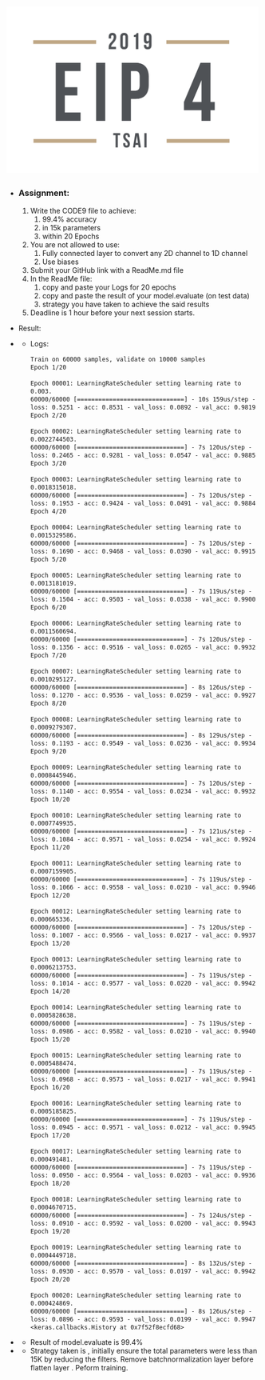 # ![LOGO](images/EIP4-2.png)



- ### Assignment:
  
  1. Write the CODE9 file to achieve:
     1. 99.4% accuracy
     2. in 15k parameters
     3. within 20 Epochs
  2. You are not allowed to use:
     1. Fully connected layer to convert any 2D channel to 1D channel
     2. Use biases
  3. Submit your GitHub link with a ReadMe.md file
  4. In the ReadMe file:
     1. copy and paste your Logs for 20 epochs
     2. copy and paste the result of your model.evaluate (on test data)
     3. strategy you have taken to achieve the said results
  5. Deadline is 1 hour before your next session starts. 
  
  
  
- Result:
 - - Logs:
     
      ```
      Train on 60000 samples, validate on 10000 samples
      Epoch 1/20
      
      Epoch 00001: LearningRateScheduler setting learning rate to 0.003.
      60000/60000 [==============================] - 10s 159us/step - loss: 0.5251 - acc: 0.8531 - val_loss: 0.0892 - val_acc: 0.9819
      Epoch 2/20
      
      Epoch 00002: LearningRateScheduler setting learning rate to 0.0022744503.
      60000/60000 [==============================] - 7s 120us/step - loss: 0.2465 - acc: 0.9281 - val_loss: 0.0547 - val_acc: 0.9885
      Epoch 3/20
      
      Epoch 00003: LearningRateScheduler setting learning rate to 0.0018315018.
      60000/60000 [==============================] - 7s 120us/step - loss: 0.1953 - acc: 0.9424 - val_loss: 0.0491 - val_acc: 0.9884
      Epoch 4/20
      
      Epoch 00004: LearningRateScheduler setting learning rate to 0.0015329586.
      60000/60000 [==============================] - 7s 120us/step - loss: 0.1690 - acc: 0.9468 - val_loss: 0.0390 - val_acc: 0.9915
      Epoch 5/20
      
      Epoch 00005: LearningRateScheduler setting learning rate to 0.0013181019.
      60000/60000 [==============================] - 7s 119us/step - loss: 0.1504 - acc: 0.9503 - val_loss: 0.0338 - val_acc: 0.9900
      Epoch 6/20
      
      Epoch 00006: LearningRateScheduler setting learning rate to 0.0011560694.
      60000/60000 [==============================] - 7s 120us/step - loss: 0.1356 - acc: 0.9516 - val_loss: 0.0265 - val_acc: 0.9932
      Epoch 7/20
      
      Epoch 00007: LearningRateScheduler setting learning rate to 0.0010295127.
      60000/60000 [==============================] - 8s 126us/step - loss: 0.1270 - acc: 0.9536 - val_loss: 0.0259 - val_acc: 0.9927
      Epoch 8/20
      
      Epoch 00008: LearningRateScheduler setting learning rate to 0.0009279307.
      60000/60000 [==============================] - 8s 129us/step - loss: 0.1193 - acc: 0.9549 - val_loss: 0.0236 - val_acc: 0.9934
      Epoch 9/20
      
      Epoch 00009: LearningRateScheduler setting learning rate to 0.0008445946.
      60000/60000 [==============================] - 7s 120us/step - loss: 0.1140 - acc: 0.9554 - val_loss: 0.0234 - val_acc: 0.9932
      Epoch 10/20
      
      Epoch 00010: LearningRateScheduler setting learning rate to 0.0007749935.
      60000/60000 [==============================] - 7s 121us/step - loss: 0.1084 - acc: 0.9571 - val_loss: 0.0254 - val_acc: 0.9924
      Epoch 11/20
      
      Epoch 00011: LearningRateScheduler setting learning rate to 0.0007159905.
      60000/60000 [==============================] - 7s 119us/step - loss: 0.1066 - acc: 0.9558 - val_loss: 0.0210 - val_acc: 0.9946
      Epoch 12/20
      
      Epoch 00012: LearningRateScheduler setting learning rate to 0.000665336.
      60000/60000 [==============================] - 7s 120us/step - loss: 0.1007 - acc: 0.9566 - val_loss: 0.0217 - val_acc: 0.9937
      Epoch 13/20
      
      Epoch 00013: LearningRateScheduler setting learning rate to 0.0006213753.
      60000/60000 [==============================] - 7s 119us/step - loss: 0.1014 - acc: 0.9577 - val_loss: 0.0220 - val_acc: 0.9942
      Epoch 14/20
      
      Epoch 00014: LearningRateScheduler setting learning rate to 0.0005828638.
      60000/60000 [==============================] - 7s 119us/step - loss: 0.0986 - acc: 0.9582 - val_loss: 0.0210 - val_acc: 0.9940
      Epoch 15/20
      
      Epoch 00015: LearningRateScheduler setting learning rate to 0.0005488474.
      60000/60000 [==============================] - 7s 119us/step - loss: 0.0968 - acc: 0.9573 - val_loss: 0.0217 - val_acc: 0.9941
      Epoch 16/20
      
      Epoch 00016: LearningRateScheduler setting learning rate to 0.0005185825.
      60000/60000 [==============================] - 7s 119us/step - loss: 0.0945 - acc: 0.9571 - val_loss: 0.0212 - val_acc: 0.9945
      Epoch 17/20
      
      Epoch 00017: LearningRateScheduler setting learning rate to 0.000491481.
      60000/60000 [==============================] - 7s 119us/step - loss: 0.0950 - acc: 0.9564 - val_loss: 0.0203 - val_acc: 0.9936
      Epoch 18/20
      
      Epoch 00018: LearningRateScheduler setting learning rate to 0.0004670715.
      60000/60000 [==============================] - 7s 124us/step - loss: 0.0910 - acc: 0.9592 - val_loss: 0.0200 - val_acc: 0.9943
      Epoch 19/20
      
      Epoch 00019: LearningRateScheduler setting learning rate to 0.0004449718.
      60000/60000 [==============================] - 8s 132us/step - loss: 0.0930 - acc: 0.9570 - val_loss: 0.0197 - val_acc: 0.9942
      Epoch 20/20
      
      Epoch 00020: LearningRateScheduler setting learning rate to 0.000424869.
      60000/60000 [==============================] - 8s 126us/step - loss: 0.0896 - acc: 0.9593 - val_loss: 0.0199 - val_acc: 0.9947
      <keras.callbacks.History at 0x7f52f8ecfd68>
     ```
 - - Result of model.evaluate is 99.4%
 - - Strategy taken is , initially ensure the total parameters were less than 15K by reducing the filters. Remove batchnormalization layer before flatten layer . Peform training.